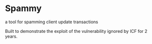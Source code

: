 # Spammy

a tool for spamming client update transactions

Built to demonstrate the exploit of the vulnerability ignored by ICF for 2 years.
